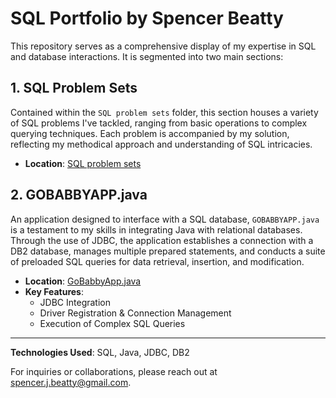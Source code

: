 # SQL Portfolio by Spencer Beatty

This repository serves as a comprehensive display of my expertise in SQL and database interactions. It is segmented into two main sections:

## 1. SQL Problem Sets
Contained within the `SQL problem sets` folder, this section houses a variety of SQL problems I've tackled, ranging from basic operations to complex querying techniques. Each problem is accompanied by my solution, reflecting my methodical approach and understanding of SQL intricacies.

- **Location**: [SQL problem sets](./SQL%20Queries)

## 2. GOBABBYAPP.java
An application designed to interface with a SQL database, `GOBABBYAPP.java` is a testament to my skills in integrating Java with relational databases. Through the use of JDBC, the application establishes a connection with a DB2 database, manages multiple prepared statements, and conducts a suite of preloaded SQL queries for data retrieval, insertion, and modification.

- **Location**: [GoBabbyApp.java](./GoBabbyApp.java)
- **Key Features**:
  - JDBC Integration
  - Driver Registration & Connection Management
  - Execution of Complex SQL Queries

---

**Technologies Used**: SQL, Java, JDBC, DB2

For inquiries or collaborations, please reach out at [spencer.j.beatty@gmail.com](mailto:spencer.j.beatty@gmail.com).

